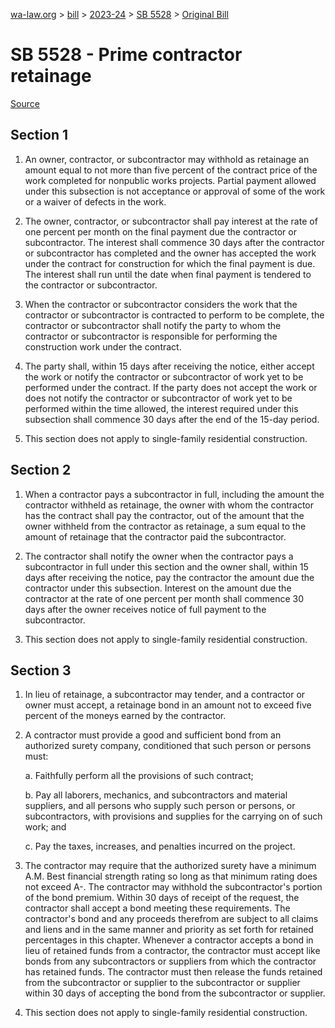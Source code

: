[wa-law.org](/) > [bill](/bill/) > [2023-24](/bill/2023-24/) > [SB 5528](/bill/2023-24/sb/5528/) > [Original Bill](/bill/2023-24/sb/5528/1/)

# SB 5528 - Prime contractor retainage

[Source](http://lawfilesext.leg.wa.gov/biennium/2023-24/Pdf/Bills/Senate%20Bills/5528.pdf)

## Section 1
1. An owner, contractor, or subcontractor may withhold as retainage an amount equal to not more than five percent of the contract price of the work completed for nonpublic works projects. Partial payment allowed under this subsection is not acceptance or approval of some of the work or a waiver of defects in the work.

2. The owner, contractor, or subcontractor shall pay interest at the rate of one percent per month on the final payment due the contractor or subcontractor. The interest shall commence 30 days after the contractor or subcontractor has completed and the owner has accepted the work under the contract for construction for which the final payment is due. The interest shall run until the date when final payment is tendered to the contractor or subcontractor.

3. When the contractor or subcontractor considers the work that the contractor or subcontractor is contracted to perform to be complete, the contractor or subcontractor shall notify the party to whom the contractor or subcontractor is responsible for performing the construction work under the contract.

4. The party shall, within 15 days after receiving the notice, either accept the work or notify the contractor or subcontractor of work yet to be performed under the contract. If the party does not accept the work or does not notify the contractor or subcontractor of work yet to be performed within the time allowed, the interest required under this subsection shall commence 30 days after the end of the 15-day period.

5. This section does not apply to single-family residential construction.

## Section 2
1. When a contractor pays a subcontractor in full, including the amount the contractor withheld as retainage, the owner with whom the contractor has the contract shall pay the contractor, out of the amount that the owner withheld from the contractor as retainage, a sum equal to the amount of retainage that the contractor paid the subcontractor.

2. The contractor shall notify the owner when the contractor pays a subcontractor in full under this section and the owner shall, within 15 days after receiving the notice, pay the contractor the amount due the contractor under this subsection. Interest on the amount due the contractor at the rate of one percent per month shall commence 30 days after the owner receives notice of full payment to the subcontractor.

3. This section does not apply to single-family residential construction.

## Section 3
1. In lieu of retainage, a subcontractor may tender, and a contractor or owner must accept, a retainage bond in an amount not to exceed five percent of the moneys earned by the contractor.

2. A contractor must provide a good and sufficient bond from an authorized surety company, conditioned that such person or persons must:

    a. Faithfully perform all the provisions of such contract;

    b. Pay all laborers, mechanics, and subcontractors and material suppliers, and all persons who supply such person or persons, or subcontractors, with provisions and supplies for the carrying on of such work; and

    c. Pay the taxes, increases, and penalties incurred on the project.

3. The contractor may require that the authorized surety have a minimum A.M. Best financial strength rating so long as that minimum rating does not exceed A-. The contractor may withhold the subcontractor's portion of the bond premium. Within 30 days of receipt of the request, the contractor shall accept a bond meeting these requirements. The contractor's bond and any proceeds therefrom are subject to all claims and liens and in the same manner and priority as set forth for retained percentages in this chapter. Whenever a contractor accepts a bond in lieu of retained funds from a contractor, the contractor must accept like bonds from any subcontractors or suppliers from which the contractor has retained funds. The contractor must then release the funds retained from the subcontractor or supplier to the subcontractor or supplier within 30 days of accepting the bond from the subcontractor or supplier.

4. This section does not apply to single-family residential construction.
